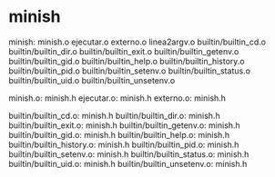 # minish




minish:	minish.o ejecutar.o externo.o linea2argv.o builtin/builtin_cd.o builtin/builtin_dir.o builtin/builtin_exit.o builtin/builtin_getenv.o builtin/builtin_gid.o builtin/builtin_help.o builtin/builtin_history.o builtin/builtin_pid.o builtin/builtin_setenv.o builtin/builtin_status.o builtin/builtin_uid.o builtin/builtin_unsetenv.o

minish.o:	minish.h
ejecutar.o:	minish.h
externo.o:	minish.h

builtin/builtin_cd.o: minish.h
builtin/builtin_dir.o: minish.h
builtin/builtin_exit.o: minish.h
builtin/builtin_getenv.o: minish.h
builtin/builtin_gid.o: minish.h
builtin/builtin_help.o: minish.h
builtin/builtin_history.o: minish.h
builtin/builtin_pid.o: minish.h
builtin/builtin_setenv.o: minish.h
builtin/builtin_status.o: minish.h
builtin/builtin_uid.o: minish.h
builtin/builtin_unsetenv.o: minish.h
